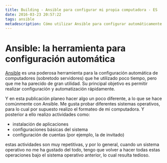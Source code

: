 ```yaml
---
title: Building - Ansible para configurar mi propia computadora - ES
date: 2016-03-23 20:57:22
tags: ansible
metadescription: Cómo utilizar Ansible para configurar automáticamente mi computador.
---
```


# Ansible: la herramienta para configuración automática

[Ansible](https://www.ansible.com/) es una poderosa herramienta para la configuración
automática de computadores (sobretodo servidores) que he utilizado poco tiempo,
pero que me ha parecido de gran utilidad. Su principal objetivo es permitir realizar
configuración y automatización rápidamente.



Y en esta publicación planeo hacer algo un poco diferente, a lo que se hace comúnmente
con Ansible. Me gusta probar diferentes sistemas operativos, para lo cual por supuesto
realizo el formateo de mi computadora. Y posterior a ello realizo actividades como:

- instalación de aplicaciones
- configuraciones básicas del sistema
- configuración de cuentas (por ejemplo, la de invitado)

estas actividades son muy repetitivas, y por lo general, cuando un sistema operativo
no me ha gustado del todo, tengo que volver a hacer todas estas operaciones bajo
el sistema operativo anterior, lo cual resulta tedioso.
